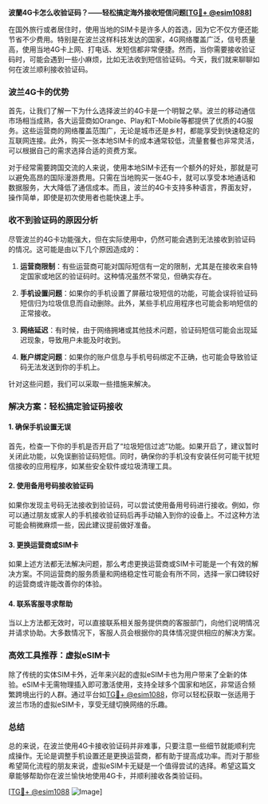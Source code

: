 **波蘭4G卡怎么收验证码？——轻松搞定海外接收短信问题[[TG💪+ @esim1088](https://t.me/s/esim1088)]**

在国外旅行或者居住时，使用当地的SIM卡是许多人的首选，因为它不仅方便还能节省不少费用。特别是在波兰这样科技发达的国家，4G网络覆盖广泛，信号质量高，使用当地4G卡上网、打电话、发短信都非常便捷。然而，当你需要接收验证码时，可能会遇到一些小麻烦，比如无法收到短信验证码。今天，我们就来聊聊如何在波兰顺利接收验证码。

### 波兰4G卡的优势

首先，让我们了解一下为什么选择波兰的4G卡是一个明智之举。波兰的移动通信市场相当成熟，各大运营商如Orange、Play和T-Mobile等都提供了优质的4G服务。这些运营商的网络覆盖范围广，无论是城市还是乡村，都能享受到快速稳定的互联网连接。此外，购买一张本地SIM卡的成本通常较低，流量套餐也非常灵活，可以根据自己的需求选择合适的资费方案。

对于经常需要跨国交流的人来说，使用本地SIM卡还有一个额外的好处，那就是可以避免高昂的国际漫游费用。只需在当地购买一张4G卡，就可以享受本地通话和数据服务，大大降低了通信成本。而且，波兰的4G卡支持多种语言，界面友好，操作简单，即使是初次使用者也能快速上手。

### 收不到验证码的原因分析

尽管波兰的4G卡功能强大，但在实际使用中，仍然可能会遇到无法接收到验证码的情况。这可能是由以下几个原因造成的：

1. **运营商限制**：有些运营商可能对国际短信有一定的限制，尤其是在接收来自特定国家或地区的验证码时。这种情况虽然不常见，但确实存在。
   
2. **手机设置问题**：如果你的手机设置了屏蔽垃圾短信的功能，可能会误将验证码短信归为垃圾信息而自动删除。此外，某些手机应用程序也可能会影响短信的正常接收。

3. **网络延迟**：有时候，由于网络拥堵或其他技术问题，验证码短信可能会出现延迟现象，导致用户未能及时收到。

4. **账户绑定问题**：如果你的账户信息与手机号码绑定不正确，也可能会导致验证码无法发送到你的手机上。

针对这些问题，我们可以采取一些措施来解决。

### 解决方案：轻松搞定验证码接收

#### 1. 确保手机设置无误

首先，检查一下你的手机是否开启了“垃圾短信过滤”功能。如果开启了，建议暂时关闭此功能，以免误删验证码短信。同时，确保你的手机没有安装任何可能干扰短信接收的应用程序，如某些安全软件或垃圾清理工具。

#### 2. 使用备用号码接收验证码

如果你发现主号码无法接收到验证码，可以尝试使用备用号码进行接收。例如，你可以通过朋友或家人的手机接收验证码后再手动输入到你的设备上。不过这种方法可能会稍微麻烦一些，因此建议提前做好准备。

#### 3. 更换运营商或SIM卡

如果上述方法都无法解决问题，那么考虑更换运营商或SIM卡可能是一个有效的解决方案。不同运营商的服务质量和网络稳定性可能会有所不同，选择一家口碑较好的运营商或许能改善你的体验。

#### 4. 联系客服寻求帮助

当以上方法都无效时，可以直接联系相关服务提供商的客服部门，向他们说明情况并请求协助。大多数情况下，客服人员会根据你的具体情况提供相应的解决方案。

### 高效工具推荐：虚拟eSIM卡

除了传统的实体SIM卡外，近年来兴起的虚拟eSIM卡也为用户带来了全新的体验。eSIM卡无需物理插入即可激活使用，支持全球多个国家和地区，非常适合频繁跨境出行的人群。通过平台如[TG💪+ @esim1088](https://t.me/s/esim1088)，你可以轻松获取一张适用于波兰市场的虚拟eSIM卡，享受无缝切换网络的乐趣。

### 总结

总的来说，在波兰使用4G卡接收验证码并非难事，只要注意一些细节就能顺利完成操作。无论是调整手机设置还是更换运营商，都有助于提高成功率。而对于那些希望简化流程的朋友来说，虚拟eSIM卡无疑是一个值得尝试的选择。希望这篇文章能够帮助你在波兰愉快地使用4G卡，并顺利接收各类验证码。

[[TG💪+ @esim1088](https://t.me/s/esim1088) ![Image](https://i.postimg.cc/4NQfJmqS/Snipaste-2025-05-13-00-14-12.png)]